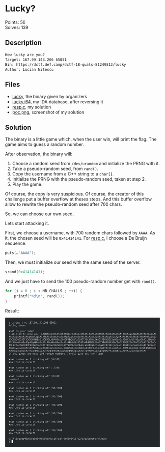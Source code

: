 Lucky?
======

Points: 50  
Solves: 139


Description
-----------

```
How lucky are you?
Target: 167.99.143.206 65031
Bin: https://dctf.def.camp/dctf-18-quals-81249812/lucky
Author: Lucian Nitescu
```


Files
-----

* [lucky](lucky), the binary given by organizers
* [lucky.i64](lucky.i64), my IDA database, after reversing it
* [resp.c](resp.c), my solution
* [poc.png](poc.png), screenshot of my solution


Solution
--------

The binary is a little game which, when the user win, will print the flag. The
game aims to guess a random number.

After observation, the binary will:

1. Choose a random seed from `/dev/urandom` and initialize the PRNG with it.
2. Take a pseudo-random seed, from `rand()`.
3. Copy the username from a C++ string to a `char[]`.
4. Initialize the PRNG with the pseudo-random seed, taken at step 2.
5. Play the game.

Of course, the copy is very suspicious. Of course, the creator of this challenge
put a buffer overflow at theses steps. And this buffer overflow allow to rewrite
the pseudo-random seed after 700 chars.

So, we can choose our own seed.

Lets start attacking it.


First, we choose a username, with 700 random chars followed by `AAAA`. As it,
the chosen seed will be `0x41414141`. For [resp.c](resp.c), I choose a De Bruijn
sequence.

```c
puts(…"AAAA");
```


Then, we must initialize our seed with the same seed of the server.

```c
srand(0x41414141);
```


And we just have to send the 100 pseudo-random number get with `rand()`.

```c
for (i = 0 ; i < NB_CHALLS ; ++i) {
	printf("%d\n", rand());
}
```


Result:

![poc](poc.png)

